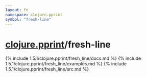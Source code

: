 ```yaml
---
layout: fn
namespace: clojure.pprint
symbol: "fresh-line"
---
```


# [clojure.pprint](../)/fresh-line

{% include 1.5.1/clojure.pprint/fresh_line/docs.md %}
{% include 1.5.1/clojure.pprint/fresh_line/examples.md %}
{% include 1.5.1/clojure.pprint/fresh_line/src.md %}

